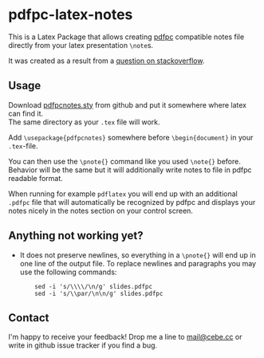 pdfpc-latex-notes
=================

This is a Latex Package that allows creating [pdfpc](http://davvil.github.io/pdfpc/)
compatible notes file directly from your latex presentation `\note`s.

It was created as a result from a [question on stackoverflow](http://tex.stackexchange.com/questions/119191/extract-all-note-tags-from-beamer-as-a-simple-text-file/119267#119267).

Usage
-----

Download [pdfpcnotes.sty](https://raw.github.com/cebe/pdfpc-latex-notes/master/pdfpcnotes.sty)
from github and put it somewhere where latex can find it.  
The same directory as your `.tex` file will work.

Add `\usepackage{pdfpcnotes}` somewhere before `\begin{document}` in your `.tex`-file.

You can then use the `\pnote{}` command like you used `\note{}` before.
Behavior will be the same but it will additionally write notes to file in pdfpc readable format.

When running for example `pdflatex` you will end up with an additional `.pdfpc` file that
will automatically be recognized by pdfpc and displays your notes nicely in the notes section on your control screen.


Anything not working yet?
-------------------------

- It does not preserve newlines, so everything in a `\pnote{}` will end up
  in one line of the output file.
  To replace newlines and paragraphs you may use the following commands:

  ```
      sed -i 's/\\\\/\n/g' slides.pdfpc
      sed -i 's/\\par/\n\n/g' slides.pdfpc
  ```

Contact
-------

I'm happy to receive your feedback!
Drop me a line to mail@cebe.cc or write in github issue tracker if you find a bug.
